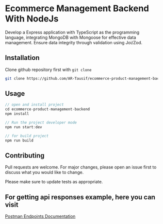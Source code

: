 # Ecommerce Management Backend With NodeJs

Develop a Express application with TypeScript as the programming language, integrating MongoDB with Mongoose for effective data management. Ensure data integrity through validation using Joi/Zod.

## Installation

Clone github repository first with `git clone`

```bash
git clone https://github.com/AR-Tausif/ecommerce-product-management-backend.git
```

## Usage

```javascript
// open and install project
cd ecommerce-product-management-backend
npm install

// Run the project developer mode
npm run start:dev

// for build project
npm run build
```

## Contributing

Pull requests are welcome. For major changes, please open an issue first
to discuss what you would like to change.

Please make sure to update tests as appropriate.

## For getting api responses example, here you can visit

[Postman Endpoints Documentation](https://documenter.getpostman.com/view/28459031/2sA3dyjBUb)
